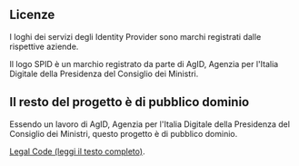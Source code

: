 ## Licenze

I loghi dei servizi degli Identity Provider sono marchi registrati dalle rispettive aziende.

Il logo SPID è un marchio registrato da parte di AgID, Agenzia per l'Italia Digitale della Presidenza del Consiglio dei Ministri.

## Il resto del progetto è di pubblico dominio

Essendo un lavoro di AgID, Agenzia per l'Italia Digitale della Presidenza del Consiglio dei Ministri, questo progetto è di pubblico dominio.

[Legal Code (leggi il testo completo)](https://creativecommons.org/publicdomain/zero/1.0/legalcode).